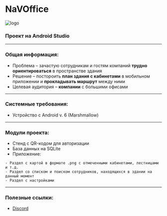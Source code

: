 # NaVOffice
![logo](https://media.discordapp.net/attachments/759412243850592258/812671357048455238/jUbo5dIVwWg.png)
### Проект на Android Studio
---
### Общая информация:
- Проблема – зачастую сотрудникам и гостям компаний **трудно ориентироваться** в пространстве здания
- Решение – постороить **план здания с кабинетами** в мобильном приложении и **прокладывать маршрут** между ними
- Целевая аудитория – **компании** с большими офисами
---
### Системные требования:
- Устройство с Android v. 6 (Marshmallow)
---
### Модули проекта:
- Стенд с QR-кодом для авторизации
- База данных на SQLite
- Приложение:
```
- Раздел с картой в формате .png с отмеченными кабинетами, лестницами и т.д.
- Раздел со списком и поиском сотрудников, находящихся в здании на данный момент
- Раздел с настройками
```
---
### Полезные ссылки:
- [Discord](https://discord.gg/TvRY6EX3wQ)

